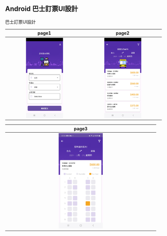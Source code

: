 Android 巴士訂票UI設計
-------------

巴士訂票UI設計

| page1 | page2 |
| :----: | :----: |
| <img src="images/page1.jpg" width="50%"> | <img src="images/page2.jpg" width="50%">|

| page3 |
| :----: |
| <img src="images/page3.jpg" width="30%"> |
